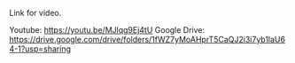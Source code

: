 
Link for video.

Youtube: https://youtu.be/MJlqg9Ej4tU
Google Drive:
https://drive.google.com/drive/folders/1fWZ7yMoAHprT5CaQJ2i3i7yb1laU64-1?usp=sharing
